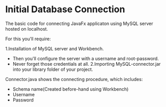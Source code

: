 # Initial Database Connection

The basic code for connecting JavaFx applicaton using MySQL server hosted on localhost.

For this you'll require:

1.Installation of MySQL server and Workbench.
   *  Then you'll configure the server with a username and root-password.
   *  Never forget those credentials at all. 
2.Importing MySQL-connector.jar into your library folder of your project.

Connector.java shows the connecting procedure, which includes:
  * Schema name(Created before-hand using Workbench)
  * Username
  * Password
